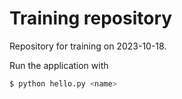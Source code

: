 # Training repository

Repository for training on 2023-10-18.

Run the application with
```bash
$ python hello.py <name>
```
